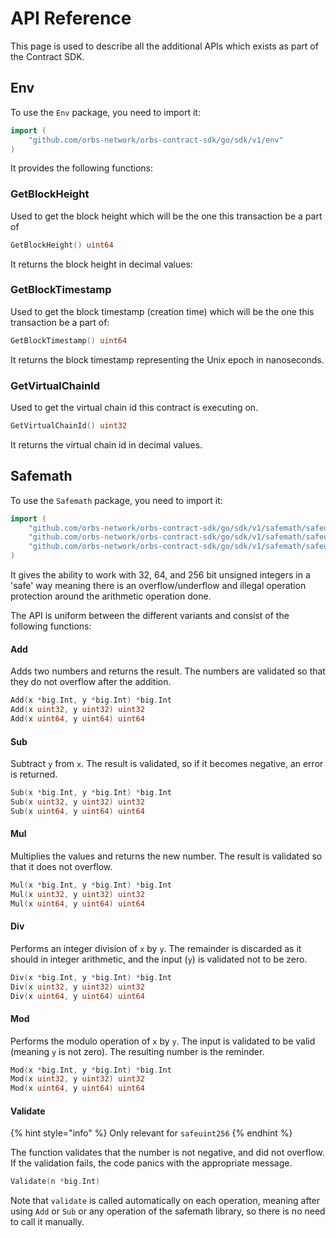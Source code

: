 # API Reference

This page is used to describe all the additional APIs which exists as part of the Contract SDK.

## Env

To use the `Env` package, you need to import it:

```go
import (
    "github.com/orbs-network/orbs-contract-sdk/go/sdk/v1/env"
)
```

It provides the following functions:

### GetBlockHeight

Used to get the block height which will be the one this transaction be a part of

```go
GetBlockHeight() uint64
```

It returns the block height in decimal values:

### GetBlockTimestamp

Used to get the block timestamp \(creation time\) which will be the one this transaction be a part of:

```go
GetBlockTimestamp() uint64
```

It returns the block timestamp representing the Unix epoch in nanoseconds.

### GetVirtualChainId

Used to get the virtual chain id this contract is executing on.

```go
GetVirtualChainId() uint32
```

It returns the virtual chain id in decimal values.

## Safemath

To use the `Safemath` package, you need to import it:

```go
import (
    "github.com/orbs-network/orbs-contract-sdk/go/sdk/v1/safemath/safeuint256"
    "github.com/orbs-network/orbs-contract-sdk/go/sdk/v1/safemath/safeuint64"
    "github.com/orbs-network/orbs-contract-sdk/go/sdk/v1/safemath/safeuint32"
)
```

It gives the ability to work with 32, 64, and 256 bit unsigned integers in a 'safe' way meaning there is an overflow/underflow and illegal operation protection around the arithmetic operation done.

The API is uniform between the different variants and consist of the following functions:

#### Add

Adds two numbers and returns the result. The numbers are validated so that they do not overflow after the addition.

```go
Add(x *big.Int, y *big.Int) *big.Int
Add(x uint32, y uint32) uint32
Add(x uint64, y uint64) uint64
```

#### Sub

Subtract `y` from `x`. The result is validated, so if it becomes negative, an error is returned.

```go
Sub(x *big.Int, y *big.Int) *big.Int
Sub(x uint32, y uint32) uint32
Sub(x uint64, y uint64) uint64
```

#### Mul

Multiplies the values and returns the new number. The result is validated so that it does not overflow.

```go
Mul(x *big.Int, y *big.Int) *big.Int
Mul(x uint32, y uint32) uint32
Mul(x uint64, y uint64) uint64
```

#### Div

Performs an integer division of `x` by `y`. The remainder is discarded as it should in integer arithmetic, and the input \(`y`\) is validated not to be zero.

```go
Div(x *big.Int, y *big.Int) *big.Int
Div(x uint32, y uint32) uint32
Div(x uint64, y uint64) uint64
```

#### Mod

Performs the modulo operation of `x` by `y`. The input is validated to be valid (meaning `y` is not zero). The resulting number is the reminder.

```go
Mod(x *big.Int, y *big.Int) *big.Int
Mod(x uint32, y uint32) uint32
Mod(x uint64, y uint64) uint64
```

#### Validate

{% hint style="info" %}
Only relevant for `safeuint256`
{% endhint %}

The function validates that the number is not negative, and did not overflow. If the validation fails, the code panics with the appropriate message.

```go
Validate(n *big.Int)
```

Note that `validate` is called automatically on each operation, meaning after using `Add` or `Sub` or any operation of the safemath library, so there is no need to call it manually.

